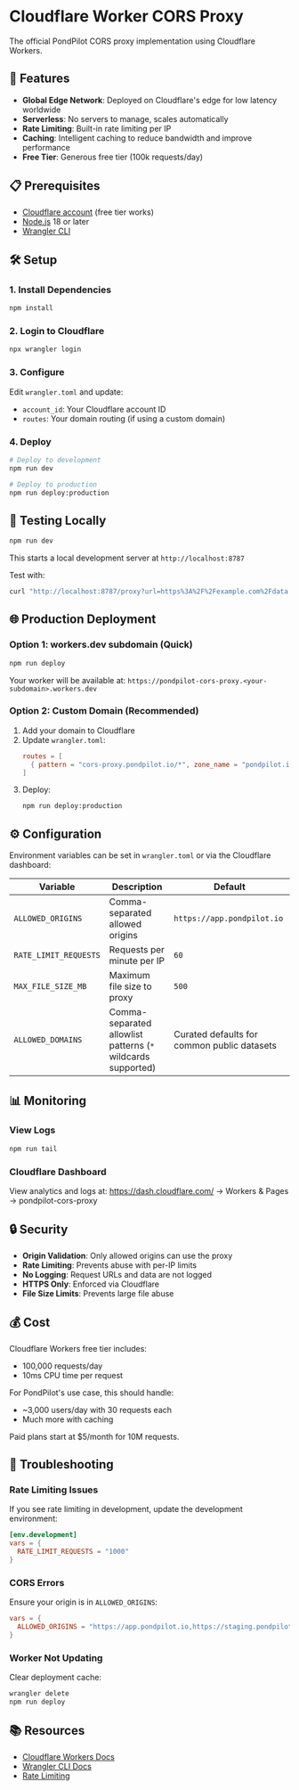 # Cloudflare Worker CORS Proxy

The official PondPilot CORS proxy implementation using Cloudflare Workers.

## 🚀 Features

- **Global Edge Network**: Deployed on Cloudflare's edge for low latency worldwide
- **Serverless**: No servers to manage, scales automatically
- **Rate Limiting**: Built-in rate limiting per IP
- **Caching**: Intelligent caching to reduce bandwidth and improve performance
- **Free Tier**: Generous free tier (100k requests/day)

## 📋 Prerequisites

- [Cloudflare account](https://dash.cloudflare.com/sign-up) (free tier works)
- [Node.js](https://nodejs.org/) 18 or later
- [Wrangler CLI](https://developers.cloudflare.com/workers/wrangler/install-and-update/)

## 🛠️ Setup

### 1. Install Dependencies

```bash
npm install
```

### 2. Login to Cloudflare

```bash
npx wrangler login
```

### 3. Configure

Edit `wrangler.toml` and update:
- `account_id`: Your Cloudflare account ID
- `routes`: Your domain routing (if using a custom domain)

### 4. Deploy

```bash
# Deploy to development
npm run dev

# Deploy to production
npm run deploy:production
```

## 🧪 Testing Locally

```bash
npm run dev
```

This starts a local development server at `http://localhost:8787`

Test with:
```bash
curl "http://localhost:8787/proxy?url=https%3A%2F%2Fexample.com%2Fdata.csv"
```

## 🌐 Production Deployment

### Option 1: workers.dev subdomain (Quick)

```bash
npm run deploy
```

Your worker will be available at: `https://pondpilot-cors-proxy.<your-subdomain>.workers.dev`

### Option 2: Custom Domain (Recommended)

1. Add your domain to Cloudflare
2. Update `wrangler.toml`:
   ```toml
   routes = [
     { pattern = "cors-proxy.pondpilot.io/*", zone_name = "pondpilot.io" }
   ]
   ```
3. Deploy:
   ```bash
   npm run deploy:production
   ```

## ⚙️ Configuration

Environment variables can be set in `wrangler.toml` or via the Cloudflare dashboard:

| Variable | Description | Default |
|----------|-------------|---------|
| `ALLOWED_ORIGINS` | Comma-separated allowed origins | `https://app.pondpilot.io` |
| `RATE_LIMIT_REQUESTS` | Requests per minute per IP | `60` |
| `MAX_FILE_SIZE_MB` | Maximum file size to proxy | `500` |
| `ALLOWED_DOMAINS` | Comma-separated allowlist patterns (`*` wildcards supported) | Curated defaults for common public datasets |

## 📊 Monitoring

### View Logs

```bash
npm run tail
```

### Cloudflare Dashboard

View analytics and logs at:
https://dash.cloudflare.com/ → Workers & Pages → pondpilot-cors-proxy

## 🔒 Security

- **Origin Validation**: Only allowed origins can use the proxy
- **Rate Limiting**: Prevents abuse with per-IP limits
- **No Logging**: Request URLs and data are not logged
- **HTTPS Only**: Enforced via Cloudflare
- **File Size Limits**: Prevents large file abuse

## 💰 Cost

Cloudflare Workers free tier includes:
- 100,000 requests/day
- 10ms CPU time per request

For PondPilot's use case, this should handle:
- ~3,000 users/day with 30 requests each
- Much more with caching

Paid plans start at $5/month for 10M requests.

## 🐛 Troubleshooting

### Rate Limiting Issues

If you see rate limiting in development, update the development environment:

```toml
[env.development]
vars = {
  RATE_LIMIT_REQUESTS = "1000"
}
```

### CORS Errors

Ensure your origin is in `ALLOWED_ORIGINS`:
```toml
vars = {
  ALLOWED_ORIGINS = "https://app.pondpilot.io,https://staging.pondpilot.io"
}
```

### Worker Not Updating

Clear deployment cache:
```bash
wrangler delete
npm run deploy
```

## 📚 Resources

- [Cloudflare Workers Docs](https://developers.cloudflare.com/workers/)
- [Wrangler CLI Docs](https://developers.cloudflare.com/workers/wrangler/)
- [Rate Limiting](https://developers.cloudflare.com/workers/runtime-apis/bindings/rate-limit/)
